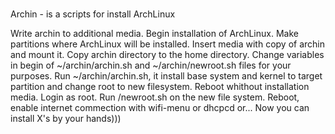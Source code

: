 #
Archin - is a scripts for install ArchLinux

Write archin to additional media.
Begin installation of ArchLinux.
Make partitions where ArchLinux will be installed.
Insert media with copy of archin and mount it.
Copy archin directory to the home directory.
Change variables in begin of ~/archin/archin.sh and ~/archin/newroot.sh 
files for your purposes.
Run ~/archin/archin.sh, it install base system and kernel to target
partition and change root to new filesystem.
Reboot whithout installation media.
Login as root. Run /newroot.sh on the new file system.
Reboot, enable internet commection with wifi-menu or dhcpcd or...
Now you can install X's by your hands)))
